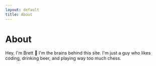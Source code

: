 ```yaml
---
layout: default
title: About
---
```


# About

Hey, I'm Brett 👋 I'm the brains behind this site. I'm just a guy who likes coding, drinking beer, and playing way too much chess.

